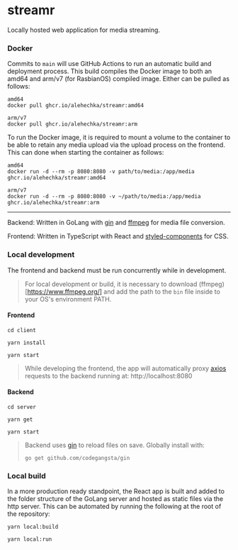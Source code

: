 # streamr

Locally hosted web application for media streaming.

### Docker

Commits to `main` will use GitHub Actions to run an automatic build and deployment process. This build compiles the Docker image to both an amd64 and arm/v7 (for RasbianOS) compiled image. Either can be pulled as follows:

```
amd64
docker pull ghcr.io/alehechka/streamr:amd64

arm/v7
docker pull ghcr.io/alehechka/streamr:arm
```

To run the Docker image, it is required to mount a volume to the container to be able to retain any media upload via the upload process on the frontend. This can done when starting the container as follows:

```
amd64
docker run -d --rm -p 8080:8080 -v path/to/media:/app/media ghcr.io/alehechka/streamr:amd64

arm/v7
docker run -d --rm -p 8080:8080 -v ~/path/to/media:/app/media ghcr.io/alehechka/streamr:arm
```

---

Backend: Written in GoLang with [gin](https://github.com/gin-gonic/gin) and [ffmpeg](https://www.ffmpeg.org/) for media file conversion.

Frontend: Written in TypeScript with React and [styled-components](https://styled-components.com/) for CSS.

### Local development

The frontend and backend must be run concurrently while in development.

> For local development or build, it is necessary to download (ffmpeg)[https://www.ffmpeg.org/] and add the path to the `bin` file inside to your OS's environment PATH.

#### Frontend

```
cd client

yarn install

yarn start
```

> While developing the frontend, the app will automatically proxy [axios](https://www.npmjs.com/package/axios) requests to the backend running at: http://localhost:8080

#### Backend

```
cd server

yarn get

yarn start
```

> Backend uses [gin](https://github.com/codegangsta/gin) to reload files on save. Globally install with:
>
> ```
> go get github.com/codegangsta/gin
> ```

### Local build

In a more production ready standpoint, the React app is built and added to the folder structure of the GoLang server and hosted as static files via the http server. This can be automated by running the following at the root of the repository:

```
yarn local:build

yarn local:run
```

